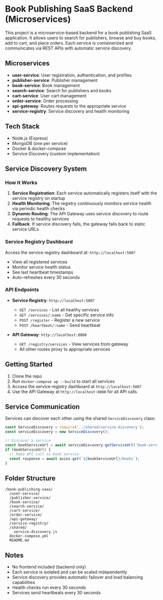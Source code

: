 # Book Publishing SaaS Backend (Microservices)

This project is a microservice-based backend for a book publishing SaaS application. It allows users to search for publishers, browse and buy books, add to cart, and place orders. Each service is containerized and communicates via REST APIs with automatic service discovery.

## Microservices
- **user-service**: User registration, authentication, and profiles
- **publisher-service**: Publisher management
- **book-service**: Book management
- **search-service**: Search for publishers and books
- **cart-service**: User cart management
- **order-service**: Order processing
- **api-gateway**: Routes requests to the appropriate service
- **service-registry**: Service discovery and health monitoring

## Tech Stack
- Node.js (Express)
- MongoDB (one per service)
- Docker & docker-compose
- Service Discovery (custom implementation)

## Service Discovery System

### How It Works
1. **Service Registration**: Each service automatically registers itself with the service registry on startup
2. **Health Monitoring**: The registry continuously monitors service health via periodic health checks
3. **Dynamic Routing**: The API Gateway uses service discovery to route requests to healthy services
4. **Fallback**: If service discovery fails, the gateway falls back to static service URLs

### Service Registry Dashboard
Access the service registry dashboard at: `http://localhost:5007`
- View all registered services
- Monitor service health status
- See last heartbeat timestamps
- Auto-refreshes every 30 seconds

### API Endpoints
- **Service Registry**: `http://localhost:5007`
  - `GET /services` - List all healthy services
  - `GET /services/:name` - Get specific service info
  - `POST /register` - Register a new service
  - `POST /heartbeat/:name` - Send heartbeat

- **API Gateway**: `http://localhost:8080`
  - `GET /registry/services` - View services from gateway
  - All other routes proxy to appropriate services

## Getting Started
1. Clone the repo
2. Run `docker-compose up --build` to start all services
3. Access the service registry dashboard at `http://localhost:5007`
4. Use the API Gateway at `http://localhost:8080` for all API calls

## Service Communication
Services can discover each other using the shared `ServiceDiscovery` class:

```javascript
const ServiceDiscovery = require('../shared/service-discovery');
const serviceDiscovery = new ServiceDiscovery();

// Discover a service
const bookServiceUrl = await serviceDiscovery.getServiceUrl('book-service');
if (bookServiceUrl) {
  // Make API call to book service
  const response = await axios.get(`${bookServiceUrl}/books`);
}
```

## Folder Structure
```
/book-publishing-saas/
  /user-service/
  /publisher-service/
  /book-service/
  /search-service/
  /cart-service/
  /order-service/
  /api-gateway/
  /service-registry/
  /shared/
    service-discovery.js
  docker-compose.yml
  README.md
```

## Notes
- No frontend included (backend only)
- Each service is isolated and can be scaled independently
- Service discovery provides automatic failover and load balancing capabilities
- Health checks run every 30 seconds
- Services send heartbeats every 30 seconds 